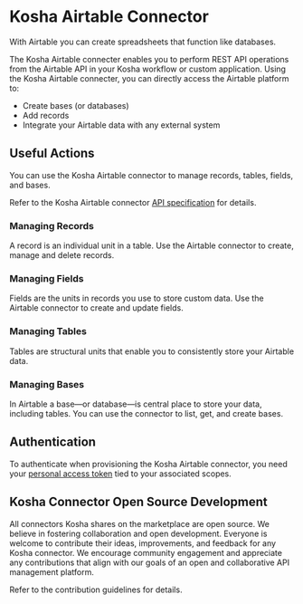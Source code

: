 # Kosha Airtable Connector

With Airtable you can create spreadsheets that function like databases. 

The Kosha Airtable connecter enables you to perform REST API operations from the Airtable API in your Kosha workflow or custom application. Using the Kosha Airtable connecter, you can directly access the Airtable platform to:

* Create bases (or databases)
* Add records
* Integrate your Airtable data with any external system

## Useful Actions 

You can use the Kosha Airtable connector to manage records, tables, fields, and bases.

Refer to the Kosha Airtable connector [API specification](openapi.json) for details.

### Managing Records

A record is an individual unit in a table. Use the Airtable connector to create, manage and delete records.

### Managing Fields

Fields are the units in records you use to store custom data. Use the Airtable connector to create and update fields.

### Managing Tables

Tables are structural units that enable you to consistently store your Airtable data. 

### Managing Bases

In Airtable a base—or database—is central place to store your data, including tables. You can use the connector to list, get, and create bases. 

## Authentication

To authenticate when provisioning the Kosha Airtable connector, you need your [personal access token](https://airtable.com/developers/web/guides/personal-access-tokens) tied to your associated scopes.

## Kosha Connector Open Source Development

All connectors Kosha shares on the marketplace are open source. We believe in fostering collaboration and open development. Everyone is welcome to contribute their ideas, improvements, and feedback for any Kosha connector. We encourage community engagement and appreciate any contributions that align with our goals of an open and collaborative API management platform.

Refer to the contribution guidelines for details.

